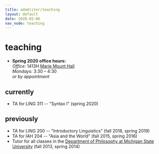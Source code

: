 ```yaml
---
title: adamliter/teaching
layout: default
date: 2020-02-06
nav_node: teaching
---
```


# teaching

<ul>
  <li>
    <strong>
      Spring 2020 office hours:
    </strong>
    <br />
    <em>
      Office:
    </em>
    1413H <a href="https://goo.gl/maps/bMRqjVRuSFs" target="_blank">Marie Mount Hall</a>
    <br />
    <em>
      Mondays:
    </em>
    3:30 – 4:30
    <br />
    <em>
      or by appointment
    </em>
  </li>
</ul>

## currently

- TA for LING 311 -- "Syntax I" (spring 2020)

## previously

- TA for LING 200 -- "Introductory Linguistics" (fall 2018, spring 2019)
- TA for IAH 204 -- "Asia and the World" (fall 2015, spring 2016)
- Tutor for all classes in the [Department of Philosophy at Michigan State University][msu-philosophy] (fall 2013, spring 2014)

[office]: http://maps.msu.edu/interactive/index.php?location=wh
[msu-philosophy]: http://philosophy.msu.edu/
